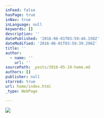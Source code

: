 ```yaml
---
inFeed: false
hasPage: true
inNav: true
inLanguage: null
keywords: []
description: ''
datePublished: '2016-06-01T03:59:46.150Z'
dateModified: '2016-06-01T03:59:39.296Z'
title: ''
author:
  - name: ''
    url: ''
sourcePath: _posts/2016-05-19-home.md
authors: []
publisher: null
starred: true
url: home/index.html
_type: WebPage

---
```

![](https://s3-us-west-2.amazonaws.com/the-grid-img/p/c773506540b4cce17124c5421e550972c8ac1807.jpg)